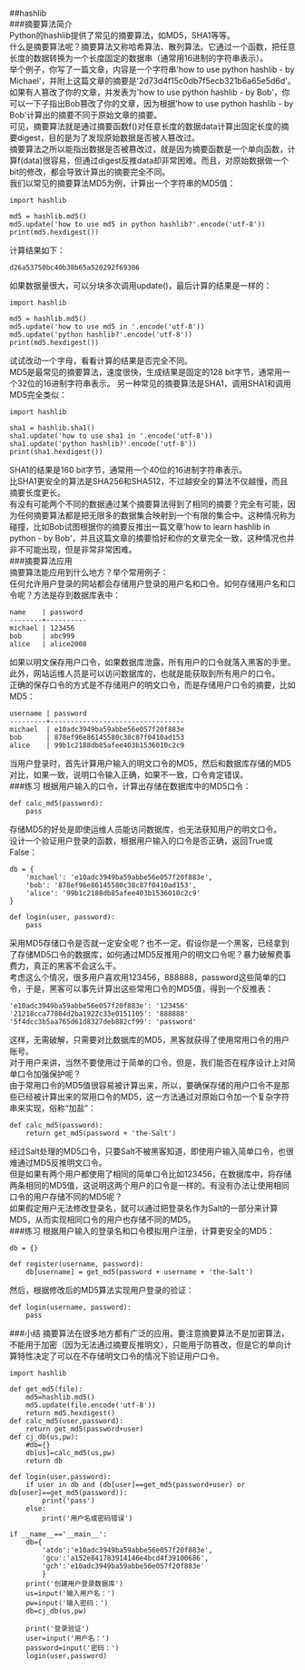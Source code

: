 ##hashlib  
###摘要算法简介   
Python的hashlib提供了常见的摘要算法，如MD5，SHA1等等。  
什么是摘要算法呢？摘要算法又称哈希算法、散列算法。它通过一个函数，把任意长度的数据转换为一个长度固定的数据串（通常用16进制的字符串表示）。  
举个例子，你写了一篇文章，内容是一个字符串'how to use python hashlib - by Michael'，并附上这篇文章的摘要是'2d73d4f15c0db7f5ecb321b6a65e5d6d'。如果有人篡改了你的文章，并发表为'how to use python hashlib - by Bob'，你可以一下子指出Bob篡改了你的文章，因为根据'how to use python hashlib - by Bob'计算出的摘要不同于原始文章的摘要。  
可见，摘要算法就是通过摘要函数f()对任意长度的数据data计算出固定长度的摘要digest，目的是为了发现原始数据是否被人篡改过。  
摘要算法之所以能指出数据是否被篡改过，就是因为摘要函数是一个单向函数，计算f(data)很容易，但通过digest反推data却非常困难。而且，对原始数据做一个bit的修改，都会导致计算出的摘要完全不同。  
我们以常见的摘要算法MD5为例，计算出一个字符串的MD5值：

	import hashlib
	
	md5 = hashlib.md5()
	md5.update('how to use md5 in python hashlib?'.encode('utf-8'))
	print(md5.hexdigest())
计算结果如下：

	d26a53750bc40b38b65a520292f69306
如果数据量很大，可以分块多次调用update()，最后计算的结果是一样的：

	import hashlib
	
	md5 = hashlib.md5()
	md5.update('how to use md5 in '.encode('utf-8'))
	md5.update('python hashlib?'.encode('utf-8'))
	print(md5.hexdigest())
试试改动一个字母，看看计算的结果是否完全不同。  
MD5是最常见的摘要算法，速度很快，生成结果是固定的128 bit字节，通常用一个32位的16进制字符串表示。
另一种常见的摘要算法是SHA1，调用SHA1和调用MD5完全类似：

	import hashlib
	
	sha1 = hashlib.sha1()
	sha1.update('how to use sha1 in '.encode('utf-8'))
	sha1.update('python hashlib?'.encode('utf-8'))
	print(sha1.hexdigest())
SHA1的结果是160 bit字节，通常用一个40位的16进制字符串表示。  
比SHA1更安全的算法是SHA256和SHA512，不过越安全的算法不仅越慢，而且摘要长度更长。  
有没有可能两个不同的数据通过某个摘要算法得到了相同的摘要？完全有可能，因为任何摘要算法都是把无限多的数据集合映射到一个有限的集合中。这种情况称为碰撞，比如Bob试图根据你的摘要反推出一篇文章'how to learn hashlib in python - by Bob'，并且这篇文章的摘要恰好和你的文章完全一致，这种情况也并非不可能出现，但是非常非常困难。  
###摘要算法应用  
摘要算法能应用到什么地方？举个常用例子：  
任何允许用户登录的网站都会存储用户登录的用户名和口令。如何存储用户名和口令呢？方法是存到数据库表中：  

	name    | password
	--------+----------
	michael | 123456
	bob     | abc999
	alice   | alice2008
如果以明文保存用户口令，如果数据库泄露，所有用户的口令就落入黑客的手里。此外，网站运维人员是可以访问数据库的，也就是能获取到所有用户的口令。  
正确的保存口令的方式是不存储用户的明文口令，而是存储用户口令的摘要，比如MD5：  

	username | password
	---------+---------------------------------
	michael  | e10adc3949ba59abbe56e057f20f883e
	bob      | 878ef96e86145580c38c87f0410ad153
	alice    | 99b1c2188db85afee403b1536010c2c9
当用户登录时，首先计算用户输入的明文口令的MD5，然后和数据库存储的MD5对比，如果一致，说明口令输入正确，如果不一致，口令肯定错误。  
###练习
根据用户输入的口令，计算出存储在数据库中的MD5口令：

	def calc_md5(password):
	    pass
存储MD5的好处是即使运维人员能访问数据库，也无法获知用户的明文口令。  
设计一个验证用户登录的函数，根据用户输入的口令是否正确，返回True或False：

	db = {
	    'michael': 'e10adc3949ba59abbe56e057f20f883e',
	    'bob': '878ef96e86145580c38c87f0410ad153',
	    'alice': '99b1c2188db85afee403b1536010c2c9'
	}
	
	def login(user, password):
	    pass
采用MD5存储口令是否就一定安全呢？也不一定。假设你是一个黑客，已经拿到了存储MD5口令的数据库，如何通过MD5反推用户的明文口令呢？暴力破解费事费力，真正的黑客不会这么干。  
考虑这么个情况，很多用户喜欢用123456，888888，password这些简单的口令，于是，黑客可以事先计算出这些常用口令的MD5值，得到一个反推表：  

	'e10adc3949ba59abbe56e057f20f883e': '123456'
	'21218cca77804d2ba1922c33e0151105': '888888'
	'5f4dcc3b5aa765d61d8327deb882cf99': 'password'
这样，无需破解，只需要对比数据库的MD5，黑客就获得了使用常用口令的用户账号。  
对于用户来讲，当然不要使用过于简单的口令。但是，我们能否在程序设计上对简单口令加强保护呢？  
由于常用口令的MD5值很容易被计算出来，所以，要确保存储的用户口令不是那些已经被计算出来的常用口令的MD5，这一方法通过对原始口令加一个复杂字符串来实现，俗称“加盐”：

	def calc_md5(password):
	    return get_md5(password + 'the-Salt')
经过Salt处理的MD5口令，只要Salt不被黑客知道，即使用户输入简单口令，也很难通过MD5反推明文口令。  
但是如果有两个用户都使用了相同的简单口令比如123456，在数据库中，将存储两条相同的MD5值，这说明这两个用户的口令是一样的。有没有办法让使用相同口令的用户存储不同的MD5呢？  
如果假定用户无法修改登录名，就可以通过把登录名作为Salt的一部分来计算MD5，从而实现相同口令的用户也存储不同的MD5。  
###练习
根据用户输入的登录名和口令模拟用户注册，计算更安全的MD5：

	db = {}
	
	def register(username, password):
	    db[username] = get_md5(password + username + 'the-Salt')
然后，根据修改后的MD5算法实现用户登录的验证：

	def login(username, password):
	    pass  
###小结
摘要算法在很多地方都有广泛的应用。要注意摘要算法不是加密算法，不能用于加密（因为无法通过摘要反推明文），只能用于防篡改，但是它的单向计算特性决定了可以在不存储明文口令的情况下验证用户口令。  

	import hashlib

	def get_md5(file):
	    md5=hashlib.md5()
	    md5.update(file.encode('utf-8'))
	    return md5.hexdigest()
	def calc_md5(user,password):
	    return get_md5(password+user)
	def cj_db(us,pw):
	    #db={}
	    db[us]=calc_md5(us,pw)
	    return db
	    
	def login(user,password):  
	    if user in db and (db[user]==get_md5(password+user) or db[user]==get_md5(password)):
	        print('pass')
	    else:
	        print('用户名或密码错误')
	
	if __name__=='__main__':
	    db={
	        'atdo':'e10adc3949ba59abbe56e057f20f883e',
	        'gcu':'a152e841783914146e4bcd4f39100686',
	        'gch':'e10adc3949ba59abbe56e057f20f883e'
	        }    
	    print('创建用户登录数据库')
	    us=input('输入用户名：')
	    pw=input('输入密码：')
	    db=cj_db(us,pw)
	    
	    print('登录验证')
	    user=input('用户名：')
	    password=input('密码：')    
	    login(user,password)  
